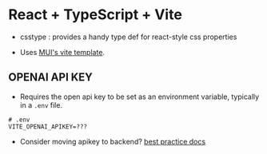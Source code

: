 # React + TypeScript + Vite

- csstype : provides a handy type def for react-style css properties

- Uses [MUI's vite template](https://github.com/mui/material-ui/tree/master/examples/material-ui-vite-ts).

## OPENAI API KEY

- Requires the open api key to be set as an environment variable, typically in a `.env` file.

```
# .env
VITE_OPENAI_APIKEY=???
```

- Consider moving apikey to backend? [best practice docs](https://help.openai.com/en/articles/5112595-best-practices-for-api-key-safety)

